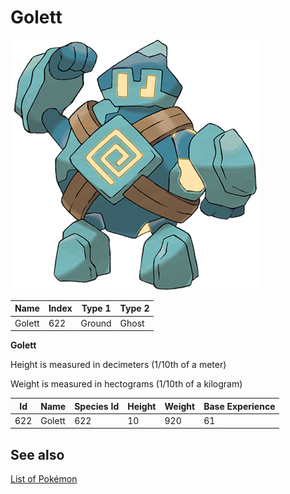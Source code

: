 # Golett


![Golett](images/622.png)

| **Name** | **Index** | **Type 1** | **Type 2** |
|----|----|----|----|
| Golett | 622 | Ground | Ghost  |

**Golett** 


Height is measured in decimeters (1/10th of a meter)

Weight is measured in hectograms (1/10th of a kilogram)

| **Id** | **Name** | **Species Id** | **Height** | **Weight** | **Base Experience** |
|--------|----------|----------------|------------|------------|---------------------|
| 622 | Golett | 622 | 10 | 920 | 61 |


## See also

[List of Pokémon](../pokemon.md)
